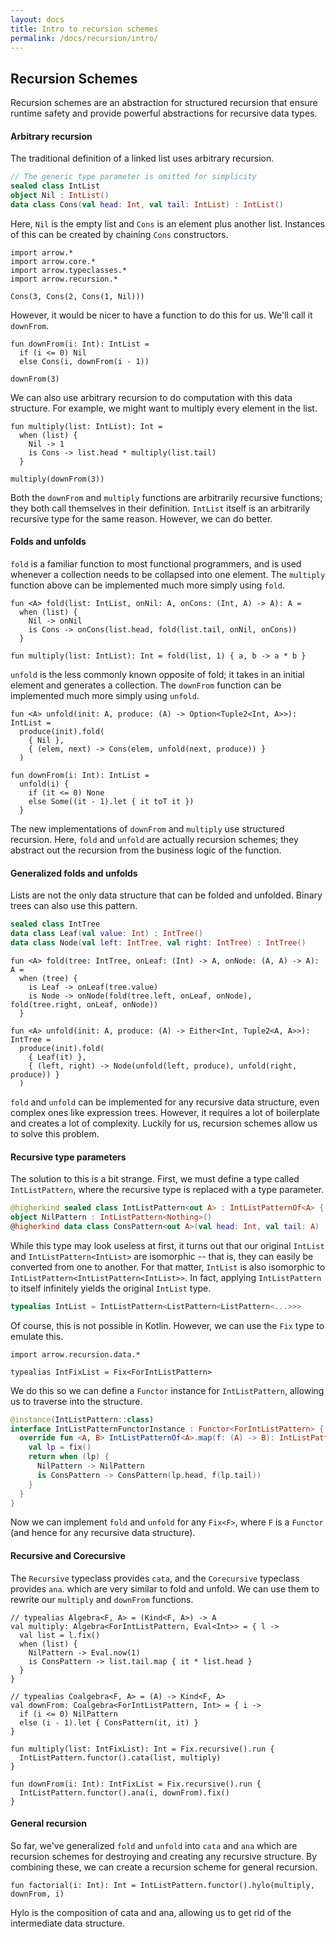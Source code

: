 ```yaml
---
layout: docs
title: Intro to recursion schemes
permalink: /docs/recursion/intro/
---
```


## Recursion Schemes

Recursion schemes are an abstraction for structured recursion that ensure runtime safety and provide
powerful abstractions for recursive data types.

#### Arbitrary recursion

The traditional definition of a linked list uses arbitrary recursion.

```kotlin
// The generic type parameter is omitted for simplicity
sealed class IntList
object Nil : IntList()
data class Cons(val head: Int, val tail: IntList) : IntList()
```

Here, `Nil` is the empty list and `Cons` is an element plus another list. Instances of this can be created
by chaining `Cons` constructors.

```kotlin:ank
import arrow.*
import arrow.core.*
import arrow.typeclasses.*
import arrow.recursion.*

Cons(3, Cons(2, Cons(1, Nil)))
```

However, it would be nicer to have a function to do this for us. We'll call it `downFrom`.

```kotlin:ank
fun downFrom(i: Int): IntList =
  if (i <= 0) Nil
  else Cons(i, downFrom(i - 1))

downFrom(3)
```

We can also use arbitrary recursion to do computation with this data structure. For example, we might want
to multiply every element in the list.

```kotlin:ank
fun multiply(list: IntList): Int =
  when (list) {
    Nil -> 1
    is Cons -> list.head * multiply(list.tail)
  }

multiply(downFrom(3))
```

Both the `downFrom` and `multiply` functions are arbitrarily recursive functions; they both call themselves
in their definition. `IntList` itself is an arbitrarily recursive type for the same reason. However, we can
do better.

#### Folds and unfolds

`fold` is a familiar function to most functional programmers, and is used whenever a collection needs to be
collapsed into one element. The `multiply` function above can be implemented much more simply using `fold`.

```kotlin:ank
fun <A> fold(list: IntList, onNil: A, onCons: (Int, A) -> A): A =
  when (list) {
    Nil -> onNil
    is Cons -> onCons(list.head, fold(list.tail, onNil, onCons))
  }

fun multiply(list: IntList): Int = fold(list, 1) { a, b -> a * b }
```

`unfold` is the less commonly known opposite of fold; it takes in an initial element and generates a
collection. The `downFrom` function can be implemented much more simply using `unfold`.

```kotlin:ank
fun <A> unfold(init: A, produce: (A) -> Option<Tuple2<Int, A>>): IntList =
  produce(init).fold(
    { Nil },
    { (elem, next) -> Cons(elem, unfold(next, produce)) }
  )

fun downFrom(i: Int): IntList =
  unfold(i) {
    if (it <= 0) None
    else Some((it - 1).let { it toT it })
  }
```

The new implementations of `downFrom` and `multiply` use structured recursion. Here, `fold` and `unfold` are
actually recursion schemes; they abstract out the recursion from the business logic of the function.

#### Generalized folds and unfolds

Lists are not the only data structure that can be folded and unfolded. Binary trees can also use this
pattern.

```kotlin
sealed class IntTree
data class Leaf(val value: Int) : IntTree()
data class Node(val left: IntTree, val right: IntTree) : IntTree()
```

```kotlin:ank
fun <A> fold(tree: IntTree, onLeaf: (Int) -> A, onNode: (A, A) -> A): A =
  when (tree) {
    is Leaf -> onLeaf(tree.value)
    is Node -> onNode(fold(tree.left, onLeaf, onNode), fold(tree.right, onLeaf, onNode))
  }

fun <A> unfold(init: A, produce: (A) -> Either<Int, Tuple2<A, A>>): IntTree =
  produce(init).fold(
    { Leaf(it) },
    { (left, right) -> Node(unfold(left, produce), unfold(right, produce)) }
  )
```

`fold` and `unfold` can be implemented for any recursive data structure, even complex ones like expression
trees. However, it requires a lot of boilerplate and creates a lot of complexity. Luckily for us, recursion
schemes allow us to solve this problem.

#### Recursive type parameters

The solution to this is a bit strange. First, we must define a type called `IntListPattern`, where the
recursive type is replaced with a type parameter.

```kotlin
@higherkind sealed class IntListPattern<out A> : IntListPatternOf<A> { companion object }
object NilPattern : IntListPattern<Nothing>()
@higherkind data class ConsPattern<out A>(val head: Int, val tail: A) : IntListPattern<A>()
```

While this type may look useless at first, it turns out that our original `IntList` and `IntListPattern<IntList>`
are isomorphic -- that is, they can easily be converted from one to another. For that matter, `IntList` is
also isomorphic to `IntListPattern<IntListPattern<IntList>>`. In fact, applying `IntListPattern` to itself
infinitely yields the original `IntList` type.

```kotlin
typealias IntList = IntListPattern<ListPattern<ListPattern<...>>>
```

Of course, this is not possible in Kotlin. However, we can use the `Fix` type to emulate this.

```kotlin:ank
import arrow.recursion.data.*

typealias IntFixList = Fix<ForIntListPattern>
```

We do this so we can define a `Functor` instance for `IntListPattern`, allowing us to traverse into
the structure.

```kotlin
@instance(IntListPattern::class)
interface IntListPatternFunctorInstance : Functor<ForIntListPattern> {
  override fun <A, B> IntListPatternOf<A>.map(f: (A) -> B): IntListPatternOf<B> {
    val lp = fix()
    return when (lp) {
      NilPattern -> NilPattern
      is ConsPattern -> ConsPattern(lp.head, f(lp.tail))
    }
  }
}
```

Now we can implement `fold` and `unfold` for any `Fix<F>`, where `F` is a `Functor` (and hence for any
recursive data structure).

#### Recursive and Corecursive

The `Recursive` typeclass provides `cata`, and the `Corecursive` typeclass provides `ana`. which are very
similar to fold and unfold. We can use them to rewrite our `multiply` and `downFrom` functions.

```kotlin:ank
// typealias Algebra<F, A> = (Kind<F, A>) -> A
val multiply: Algebra<ForIntListPattern, Eval<Int>> = { l ->
  val list = l.fix()
  when (list) {
    NilPattern -> Eval.now(1)
    is ConsPattern -> list.tail.map { it * list.head }
  }
}

// typealias Coalgebra<F, A> = (A) -> Kind<F, A>
val downFrom: Coalgebra<ForIntListPattern, Int> = { i ->
  if (i <= 0) NilPattern
  else (i - 1).let { ConsPattern(it, it) }
}

fun multiply(list: IntFixList): Int = Fix.recursive().run {
  IntListPattern.functor().cata(list, multiply)
}

fun downFrom(i: Int): IntFixList = Fix.recursive().run {
  IntListPattern.functor().ana(i, downFrom).fix()
}
```

#### General recursion

So far, we've generalized `fold` and `unfold` into `cata` and `ana` which are recursion schemes for
destroying and creating any recursive structure. By combining these, we can create a recursion scheme for
general recursion.

```kotlin:ank
fun factorial(i: Int): Int = IntListPattern.functor().hylo(multiply, downFrom, i)
```

Hylo is the composition of cata and ana, allowing us to get rid of the intermediate data structure.
